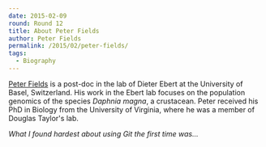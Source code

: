 ```yaml
---
date: 2015-02-09
round: Round 12
title: About Peter Fields
author: Peter Fields
permalink: /2015/02/peter-fields/
tags:
  - Biography
---
```

[Peter Fields](http://www.peterdfields.com/) is a post-doc in the lab of Dieter Ebert at the University of Basel, Switzerland. His work in the Ebert lab focuses on the population genomics of the species *Daphnia magna*, a crustacean. Peter received his PhD in Biology from the University of Virginia, where he was a member of Douglas Taylor's lab.

*What I found hardest about using Git the first time was...*
